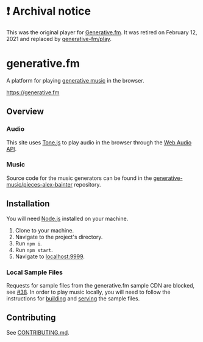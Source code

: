 # :exclamation: Archival notice

This was the original player for [Generative.fm](https://generative.fm). It was retired on February 12, 2021 and replaced by [generative-fm/play](https://github.com/generative-fm/play).

# generative.fm

A platform for playing [generative music](https://medium.com/@metalex9/introduction-to-generative-music-91e00e4dba11) in the browser.

https://generative.fm

## Overview

### Audio

This site uses [Tone.js](https://tonejs.github.io/) to play audio in the browser through the [Web Audio API](https://developer.mozilla.org/en-US/docs/Web/API/Web_Audio_API).

### Music

Source code for the music generators can be found in the [generative-music/pieces-alex-bainter](https://github.com/generative-music/pieces-alex-bainter) repository.

## Installation

You will need [Node.js](https://nodejs.org/en/) installed on your machine.

1. Clone to your machine.
2. Navigate to the project's directory.
3. Run `npm i`.
4. Run `npm start`.
5. Navigate to [localhost:9999](http://localhost:9999).

### Local Sample Files

Requests for sample files from the generative.fm sample CDN are blocked, see [#38](https://github.com/generative-music/generative.fm/issues/38). In order to play music locally, you will need to follow the instructions for [building](https://github.com/generative-music/samples-alex-bainter#building) and [serving](https://github.com/generative-music/samples-alex-bainter#serving-locally-with-docker) the sample files.

## Contributing

See [CONTRIBUTING.md](docs/CONTRIBUTING.md).

[generative-music/samples.generative.fm]: https://github.com/generative-music/samples.generative.fm
